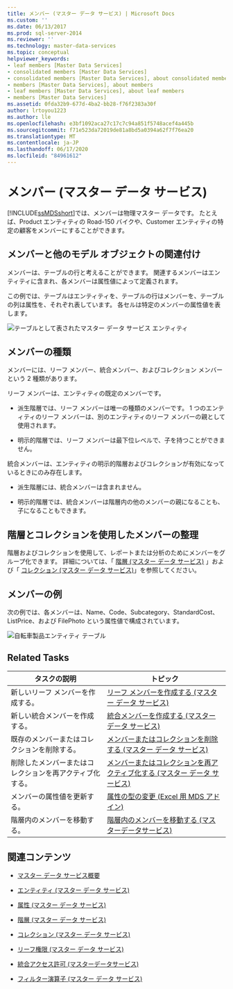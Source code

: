 ```yaml
---
title: メンバー (マスター データ サービス) | Microsoft Docs
ms.custom: ''
ms.date: 06/13/2017
ms.prod: sql-server-2014
ms.reviewer: ''
ms.technology: master-data-services
ms.topic: conceptual
helpviewer_keywords:
- leaf members [Master Data Services]
- consolidated members [Master Data Services]
- consolidated members [Master Data Services], about consolidated members
- members [Master Data Services], about members
- leaf members [Master Data Services], about leaf members
- members [Master Data Services]
ms.assetid: 0fda32b9-677d-4ba2-bb28-f76f2383a30f
author: lrtoyou1223
ms.author: lle
ms.openlocfilehash: e3bf1092aca27c17c7c94a851f5748acef4a445b
ms.sourcegitcommit: f71e523da72019de81a8bd5a0394a62f7f76ea20
ms.translationtype: MT
ms.contentlocale: ja-JP
ms.lasthandoff: 06/17/2020
ms.locfileid: "84961612"
---
```

# <a name="members-master-data-services"></a>メンバー (マスター データ サービス)
  [!INCLUDE[ssMDSshort](../includes/ssmdsshort-md.md)]では、メンバーは物理マスター データです。 たとえば、Product エンティティの Road-150 バイクや、Customer エンティティの特定の顧客をメンバーにすることができます。

## <a name="how-members-relate-to-other-model-objects"></a>メンバーと他のモデル オブジェクトの関連付け
 メンバーは、テーブルの行と考えることができます。 関連するメンバーはエンティティに含まれ、各メンバーは属性値によって定義されます。

 この例では、テーブルはエンティティを、テーブルの行はメンバーを、テーブルの列は属性を、それぞれ表しています。 各セルは特定のメンバーの属性値を表します。

 ![テーブルとして表されたマスター データ サービス エンティティ](../../2014/master-data-services/media/mds-conc-entity-table.gif "テーブルとして表されたマスター データ サービス エンティティ")

## <a name="member-types"></a>メンバーの種類
 メンバーには、リーフ メンバー、統合メンバー、およびコレクション メンバーという 2 種類があります。

 リーフ メンバーは、エンティティの既定のメンバーです。

-   派生階層では、リーフ メンバーは唯一の種類のメンバーです。 1 つのエンティティのリーフ メンバーは、別のエンティティのリーフ メンバーの親として使用されます。

-   明示的階層では、リーフ メンバーは最下位レベルで、子を持つことができません。

 統合メンバーは、エンティティの明示的階層およびコレクションが有効になっているときにのみ存在します。

-   派生階層には、統合メンバーは含まれません。

-   明示的階層では、統合メンバーは階層内の他のメンバーの親になることも、子になることもできます。

## <a name="use-hierarchies-and-collections-to-organize-members"></a>階層とコレクションを使用したメンバーの整理
 階層およびコレクションを使用して、レポートまたは分析のためにメンバーをグループ化できます。 詳細については、「 [階層 (マスター データ サービス)](hierarchies-master-data-services.md) 」および「 [コレクション (マスター データ サービス)](../../2014/master-data-services/collections-master-data-services.md)」を参照してください。

## <a name="member-example"></a>メンバーの例
 次の例では、各メンバーは、Name、Code、Subcategory、StandardCost、ListPrice、および FilePhoto という属性値で構成されています。

 ![自転車製品エンティティ テーブル](../../2014/master-data-services/media/mds-conc-entity-table-w-data.gif "自転車製品エンティティ テーブル")

## <a name="related-tasks"></a>Related Tasks

|タスクの説明|トピック|
|----------------------|-----------|
|新しいリーフ メンバーを作成する。|[リーフ メンバーを作成する &#40;マスター データ サービス&#41;](../../2014/master-data-services/create-a-leaf-member-master-data-services.md)|
|新しい統合メンバーを作成する。|[統合メンバーを作成する (マスター データ サービス)](../../2014/master-data-services/create-a-consolidated-member-master-data-services.md)|
|既存のメンバーまたはコレクションを削除する。|[メンバーまたはコレクションを削除する (マスター データ サービス)](../../2014/master-data-services/delete-a-member-or-collection-master-data-services.md)|
|削除したメンバーまたはコレクションを再アクティブ化する。|[メンバーまたはコレクションを再アクティブ化する (マスター データ サービス)](../../2014/master-data-services/reactivate-a-member-or-collection-master-data-services.md)|
|メンバーの属性値を更新する。|[属性の型の変更 (Excel 用 MDS アドイン)](microsoft-excel-add-in/change-the-attribute-type-mds-add-in-for-excel.md)|
|階層内のメンバーを移動する。|[階層内のメンバーを移動する &#40;マスターデータサービス&#41;](../../2014/master-data-services/move-members-within-a-hierarchy-master-data-services.md)|

## <a name="related-content"></a>関連コンテンツ

-   [マスター データ サービス概要](master-data-services-overview-mds.md)

-   [エンティティ (マスター データ サービス)](../../2014/master-data-services/entities-master-data-services.md)

-   [属性 (マスター データ サービス)](../../2014/master-data-services/attributes-master-data-services.md)

-   [階層 (マスター データ サービス)](hierarchies-master-data-services.md)

-   [コレクション (マスター データ サービス)](../../2014/master-data-services/collections-master-data-services.md)

-   [リーフ権限 (マスター データ サービス)](../../2014/master-data-services/leaf-permissions-master-data-services.md)

-   [統合アクセス許可 &#40;マスターデータサービス&#41;](../../2014/master-data-services/consolidated-permissions-master-data-services.md)

-   [フィルター演算子 (マスター データ サービス)](../../2014/master-data-services/filter-operators-master-data-services.md)


